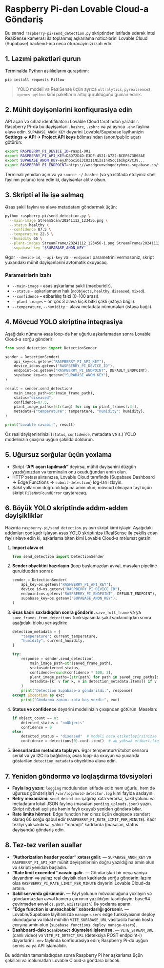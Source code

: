 # Raspberry Pi-dən Lovable Cloud-a Göndəriş

Bu sənəd `raspberry-pi/send_detection.py` skriptindən istifadə edərək Intel RealSense kamerası ilə toplanmış aşkarlama nəticələrini Lovable Cloud (Supabase) backend-inə necə ötürəcəyinizi izah edir.

## 1. Lazımi paketləri qurun

Terminalda Python asılılıqlarını quraşdırın:

```sh
pip install requests Pillow
```

> YOLO modeli və RealSense üçün ayrıca `ultralytics`, `pyrealsense2`, `opencv-python` kimi paketlərin artıq qurulduğunu güman edirik.

## 2. Mühit dəyişənlərini konfiqurasiya edin

API açarı və cihaz identifikatoru Lovable Cloud tərəfindən yaradılır. Raspberry Pi-də bu dəyişənləri `.bashrc`, `.zshrc` və ya ayrıca `.env` faylına əlavə edin. `SUPABASE_ANON_KEY` dəyərini Lovable/Supabase layihənizin **Settings → API → Project API keys** bölməsindən (anon/public açar) götürün:

```sh
export RASPBERRY_PI_DEVICE_ID=raspi-001
export RASPBERRY_PI_API_KEY=D8D72D4D-E3DF-4521-A722-BCEF673B68AE
export SUPABASE_ANON_KEY=eyJhbGciOiJIUzI1NiIsInR5cCI6IkpXVCJ9...
export RASPBERRY_PI_ENDPOINT=https://wmzdgcumvdnqodryhmxs.supabase.co/functions/v1/submit-detection
```

Terminalı yenidən açın və ya `source ~/.bashrc` (və ya istifadə etdiyiniz shell faylının yolunu) icra edin ki, dəyişənlər aktiv olsun.

## 3. Skripti əl ilə işə salmaq

Əsas şəkil faylını və əlavə metadatanı göndərmək üçün:

```sh
python raspberry-pi/send_detection.py \
  --main-image StreamScan/20241112_123456.png \
  --status healthy \
  --confidence 87.5 \
  --temperature 22.5 \
  --humidity 65 \
  --plant-images StreamFrame/20241112_123456-1.png StreamFrame/20241112_123456-2.png \
  --supabase-key "$SUPABASE_ANON_KEY"
```

Əgər `--device-id`, `--api-key` və `--endpoint` parametrini verməsəniz, skript yuxarıdakı mühit dəyişənlərini avtomatik oxuyacaq.

### Parametrlərin izahı

- `--main-image` – əsas aşkarlama şəkli (məcburidir).
- `--status` – aşkarlamanın halı (`noObjects`, `healthy`, `diseased`, `mixed`).
- `--confidence` – etibarlılıq faizi (0–100 arası).
- `--plant-images` – ən çox 3 əlavə kiçik bitki şəkli (istəyə bağlı).
- `--temperature`, `--humidity` – əlavə metadata nümunələri (istəyə bağlı).

## 4. Mövcud YOLO skriptinə inteqrasiya

Aşağıdakı nümunə əsas loop-da hər uğurlu aşkarlamadan sonra Lovable Cloud-a sorğu göndərir:

```python
from send_detection import DetectionSender

sender = DetectionSender(
    api_key=os.getenv("RASPBERRY_PI_API_KEY"),
    device_id=os.getenv("RASPBERRY_PI_DEVICE_ID"),
    endpoint=os.getenv("RASPBERRY_PI_ENDPOINT", DEFAULT_ENDPOINT),
    supabase_key=os.getenv("SUPABASE_ANON_KEY"),
)

result = sender.send_detection(
    main_image_path=str(main_frame_path),
    status="diseased",
    confidence=87.5,
    plant_image_paths=[str(img) for img in plant_frames[:3]],
    metadata={"temperature": temperature, "humidity": humidity},
)

print("Lovable cavabı:", result)
```

Öz real dəyişənlərinizi (`status`, `confidence`, metadata və s.) YOLO modelinizin çıxışına uyğun şəkildə doldurun.

## 5. Uğursuz sorğular üçün yoxlama

- Skript **“API açarı tapılmadı”** deyirsə, mühit dəyişənini düzgün yazdığınızdan və terminalın onu oxuduğundan əmin olun.
- HTTP xətası alırsınızsa, Lovable Cloud tərəfində (Supabase Dashboard → Edge Functions → `submit-detection`) log-ları izləyin.
- Şəkil yollarının doğru olduğuna əmin olun; mövcud olmayan fayl üçün skript `FileNotFoundError` qaytaracaq.

## 6. Böyük YOLO skriptində addım-addım dəyişikliklər

Hazırda `raspberry-pi/send_detection.py` ayrı skript kimi işləyir. Aşağıdakı addımları çox kadr işləyən əsas YOLO skriptinizə (RealSense ilə çəkiliş edən fayl) əlavə edin ki, aşkarlama bitən kimi Lovable Cloud-a məlumat getsin:

1. **Import əlavə et**
   ```python
   from send_detection import DetectionSender
   ```

2. **Sender obyektini hazırlayın** (loop başlamazdan əvvəl, məsələn pipeline qurulduqdan sonra):
   ```python
   sender = DetectionSender(
       api_key=os.getenv("RASPBERRY_PI_API_KEY"),
       device_id=os.getenv("RASPBERRY_PI_DEVICE_ID"),
       endpoint=os.getenv("RASPBERRY_PI_ENDPOINT", DEFAULT_ENDPOINT),
       supabase_key=os.getenv("SUPABASE_ANON_KEY"),
   )
   ```

3. **Əsas kadrı saxladıqdan sonra göndərin.** `save_full_frame` və ya `save_frames_from_detections` funksiyasında şəkil saxlandıqdan sonra aşağıdakı bloku yerləşdirin:
   ```python
   detection_metadata = {
       "temperature": current_temperature,
       "humidity": current_humidity,
   }

   try:
       response = sender.send_detection(
           main_image_path=str(saved_frame_path),
           status=detected_status,
           confidence=round(confidence * 100, 2),
           plant_image_paths=[str(path) for path in saved_crop_paths[:3]],
           metadata={k: v for k, v in detection_metadata.items() if v is not None},
       )
       print("Detection Supabase-a göndərildi:", response)
   except Exception as exc:
       print("Göndərmə zamanı xəta baş verdi:", exc)
   ```

4. **Status və confidence** dəyərini modelinizin çıxışından götürün. Məsələn:
   ```python
   if object_count == 0:
       detected_status = "noObjects"
       confidence = 0
   else:
       detected_status = "diseased"  # modeli necə etiketləyirsinizsə uyğunlaşdırın
       confidence = detections[0].conf.item()  # ən yüksək etibarlılıq
   ```

5. **Sensorlardan metadata toplayın.** Əgər temperatur/rütubət sensoru serial və ya I2C ilə bağlıdırsa, əsas loop-da oxuyun və yuxarıda göstərilən `detection_metadata` obyektinə əlavə edin.

## 7. Yenidən göndərmə və loqlaşdırma tövsiyələri

- **Fayla log yazın:** `logging` modulundan istifadə edib həm uğurlu, həm də uğursuz göndərişləri `/var/log/mold-detector.log` kimi faylda saxlayın.
- **Retry mexanizmi:** `send_detection` çağırışı xəta verərsə, şəkil yolunu və metadatanı lokal JSON faylına (məsələn `pending_uploads.json`) yazın. Skript növbəti açılışda həmin faylı oxuyub yenidən göndərə bilər.
- **Rate limitə hörmət:** Edge function hər cihaz üçün dəqiqədə standart olaraq 60 sorğu qəbul edir (`RASPBERRY_PI_RATE_LIMIT_PER_MINUTE`). Kadr tezliyi yüksəkdirsə, yalnız “maraqlı” kadrlarda (məsələn, status dəyişəndə) göndəriş edin.

## 8. Tez-tez verilən suallar

- **“Authorization header yoxdur” xətası gəlir.** — `SUPABASE_ANON_KEY` və `RASPBERRY_PI_API_KEY` mühit dəyişənlərinin doğru yazıldığına əmin olun və skripti yenidən başladın.
- **“Rate limit exceeded” cavabı gəlir.** — Göndərişləri bir neçə saniyə dayandırın və yalnız real dəyişik olan kadrlarda sorğu göndərin; lazım olsa `RASPBERRY_PI_RATE_LIMIT_PER_MINUTE` dəyərini Lovable Cloud-da artırın.
- **Şəkil serverdə görünmür.** — Fayl yolunun mövcudluğunu yoxlayın və göndərməzdən əvvəl kamera çarxının yazıldığını təsdiqləyin; base64 çevirmədən əvvəl `os.path.exists(path)` ilə yoxlama aparın.
- **“Edge function is unreachable” xəbərdarlığı görsənir.** — Lovable/Supabase layihənizdə `manage-users` edge funksiyasının deploy olunduğuna və lokal mühitin `VITE_SUPABASE_URL` vasitəsilə həmin hosta çıxışına əmin olun (`supabase functions deploy manage-users`).
- **Dashboard-dakı `Scan`/`Detect` düymələri işləmirsə.** — `VITE_STREAM_URL` (canlı video) və `VITE_PI_DETECT_URL` (deteksiya POST endpoint-i) dəyərlərini `.env` faylında konfiqurasiya edin; Raspberry Pi-də uyğun servis və ya API işləməlidir.

Bu addımları tamamladıqdan sonra Raspberry Pi hər aşkarlama üçün şəkilləri və məlumatları Lovable Cloud-a göndərə biləcək.

